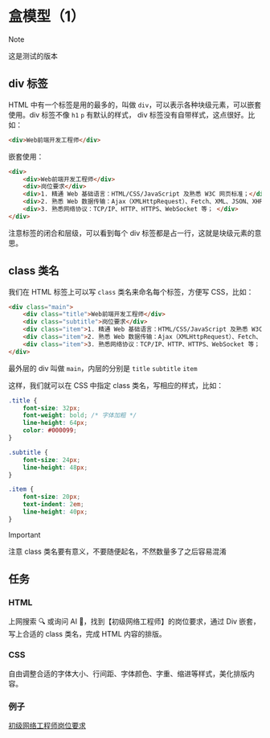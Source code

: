 # 盒模型（1）

> [!NOTE]
> 这是测试的版本

## div 标签

HTML 中有一个标签是用的最多的，叫做 `div`，可以表示各种块级元素，可以嵌套使用。div 标签不像 `h1` `p` 有默认的样式， div 标签没有自带样式，这点很好。比如：

```html
<div>Web前端开发工程师</div>
```

嵌套使用：

```html
<div>
    <div>Web前端开发工程师</div>
    <div>岗位要求</div>
    <div>1. 精通 Web 基础语言：HTML/CSS/JavaScript 及熟悉 W3C 网页标准；</div>
    <div>2. 熟悉 Web 数据传输：Ajax（XMLHttpRequest）、Fetch、XML、JSON、XHR 等；</div>
    <div>3. 熟悉网络协议：TCP/IP、HTTP、HTTPS、WebSocket 等； </div>
</div>
```

注意标签的闭合和层级，可以看到每个 div 标签都是占一行，这就是块级元素的意思。

## class 类名

我们在 HTML 标签上可以写 `class` 类名来命名每个标签，方便写 CSS，比如：

```html
<div class="main">
    <div class="title">Web前端开发工程师</div>
    <div class="subtitle">岗位要求</div>
    <div class="item">1. 精通 Web 基础语言：HTML/CSS/JavaScript 及熟悉 W3C 网页标准；</div>
    <div class="item">2. 熟悉 Web 数据传输：Ajax（XMLHttpRequest）、Fetch、XML、JSON、XHR 等；</div>
    <div class="item">3. 熟悉网络协议：TCP/IP、HTTP、HTTPS、WebSocket 等； </div>
</div>
```

最外层的 div 叫做 `main`，内层的分别是 `title` `subtitle` `item`

这样，我们就可以在 CSS 中指定 class 类名，写相应的样式，比如：

```css
.title {
    font-size: 32px;
    font-weight: bold; /* 字体加粗 */
    line-height: 64px;
    color: #000099;
}

.subtitle {
    font-size: 24px;
    line-height: 48px;
}

.item {
    font-size: 20px;
    text-indent: 2em;
    line-height: 40px;
}
```

> [!IMPORTANT]
> 注意 class 类名要有意义，不要随便起名，不然数量多了之后容易混淆

## 任务
### HTML
上网搜索 🔍 或询问 AI 🤖，找到【初级网络工程师】的岗位要求，通过 Div 嵌套，写上合适的 class 类名，完成 HTML 内容的排版。

### CSS
自由调整合适的字体大小、行间距、字体颜色、字重、缩进等样式，美化排版内容。

### 例子
[初级网络工程师岗位要求](/tutorial/2/demo.html)
